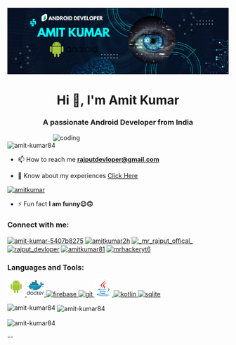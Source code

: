 ![logo](https://github.com/Amit-Kumar84/Amit-Kumar84/blob/main/Black%20Modern%20Minimalist%20Profile%20LinkedIn%20Banner%20(1).png)
<h1 align="center">Hi 👋, I'm Amit Kumar</h1>
<h3 align="center">A passionate Android Developer from India</h3>

<img align="right" alt="coding" width="400" src="https://i.pinimg.com/originals/54/e3/7d/54e37d8074ebcde1d96c77d7b2a7f310.gif">

<p align="left"> <img src="https://komarev.com/ghpvc/?username=amit-kumar84&label=Profile%20views&color=0e75b6&style=flat" alt="amit-kumar84" /> </p>

- 📫 How to reach me **rajputdevloper@gmail.com**

- 📄 Know about my experiences [Click Here](https://drive.google.com/file/d/1BzbSyE3tfjGpuWXkHd0lwyzP6GekKUiB/view?usp=drivesdk)


<a href="https://drive.google.com/file/d/1BzbSyE3tfjGpuWXkHd0lwyzP6GekKUiB/view?usp=drivesdk" target="blank"><img align="center" src="https://images.app.goo.gl/6iKu9pMxD7BGBzzA9" alt="amitkumar" height="30" width="40" /></a>

- ⚡ Fun fact **I am funny😉🙃**

<h3 align="left">Connect with me:</h3>
<p align="left">
<a href="https://linkedin.com/in/amit-kumar-5407b8275" target="blank"><img align="center" src="https://raw.githubusercontent.com/rahuldkjain/github-profile-readme-generator/master/src/images/icons/Social/linked-in-alt.svg" alt="amit-kumar-5407b8275" height="30" width="40" /></a>
<a href="https://fb.com/amitkumar2h" target="blank"><img align="center" src="https://raw.githubusercontent.com/rahuldkjain/github-profile-readme-generator/master/src/images/icons/Social/facebook.svg" alt="amitkumar2h" height="30" width="40" /></a>
<a href="https://instagram.com/_mr_rajput_offical_" target="blank"><img align="center" src="https://raw.githubusercontent.com/rahuldkjain/github-profile-readme-generator/master/src/images/icons/Social/instagram.svg" alt="_mr_rajput_offical_" height="30" width="40" /></a>
<a href="https://youtube.com/@rajput_devloper?si=m5NkocOZ4UhCw1S3" target="blank"><img align="center" src="https://raw.githubusercontent.com/rahuldkjain/github-profile-readme-generator/master/src/images/icons/Social/youtube.svg" alt="rajput_devloper" height="30" width="40" /></a>
<a href="https://www.codechef.com/users/amitkumar81" target="blank"><img align="center" src="https://cdn.jsdelivr.net/npm/simple-icons@3.1.0/icons/codechef.svg" alt="amitkumar81" height="30" width="40" /></a>
<a href="https://auth.geeksforgeeks.org/user/mrhackeryt6" target="blank"><img align="center" src="https://raw.githubusercontent.com/rahuldkjain/github-profile-readme-generator/master/src/images/icons/Social/geeks-for-geeks.svg" alt="mrhackeryt6" height="30" width="40" /></a>
</p>

<h3 align="left">Languages and Tools:</h3>
<p align="left"> <a href="https://developer.android.com" target="_blank" rel="noreferrer"> <img src="https://raw.githubusercontent.com/devicons/devicon/master/icons/android/android-original-wordmark.svg" alt="android" width="40" height="40"/> </a> <a href="https://www.docker.com/" target="_blank" rel="noreferrer"> <img src="https://raw.githubusercontent.com/devicons/devicon/master/icons/docker/docker-original-wordmark.svg" alt="docker" width="40" height="40"/> </a> <a href="https://firebase.google.com/" target="_blank" rel="noreferrer"> <img src="https://www.vectorlogo.zone/logos/firebase/firebase-icon.svg" alt="firebase" width="40" height="40"/> </a> <a href="https://git-scm.com/" target="_blank" rel="noreferrer"> <img src="https://www.vectorlogo.zone/logos/git-scm/git-scm-icon.svg" alt="git" width="40" height="40"/> </a> <a href="https://www.java.com" target="_blank" rel="noreferrer"> <img src="https://raw.githubusercontent.com/devicons/devicon/master/icons/java/java-original.svg" alt="java" width="40" height="40"/> </a> <a href="https://kotlinlang.org" target="_blank" rel="noreferrer"> <img src="https://www.vectorlogo.zone/logos/kotlinlang/kotlinlang-icon.svg" alt="kotlin" width="40" height="40"/> </a> <a href="https://www.sqlite.org/" target="_blank" rel="noreferrer"> <img src="https://www.vectorlogo.zone/logos/sqlite/sqlite-icon.svg" alt="sqlite" width="40" height="40"/> </a> </p>

<p><img align="left" src="https://github-readme-stats.vercel.app/api/top-langs?username=amit-kumar84&show_icons=true&locale=en&layout=compact" alt="amit-kumar84" /></p>

<p>&nbsp;<img align="center" src="https://github-readme-stats.vercel.app/api?username=amit-kumar84&show_icons=true&locale=en" alt="amit-kumar84" /></p>

<p><img align="center" src="https://github-readme-streak-stats.herokuapp.com/?user=amit-kumar84&" alt="amit-kumar84" /></p>
--
